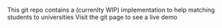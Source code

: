 This git repo contains a (currenlty WIP) implementation to help matching students to universities
Visit the git page to see a live demo
